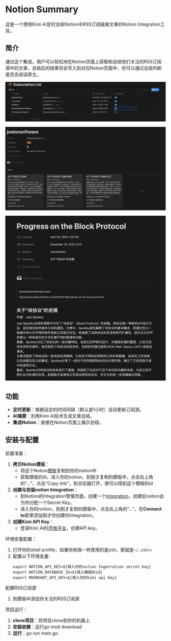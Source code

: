 # Notion Summary
这是一个使用Kimi AI定时总结Notion中RSS订阅链接文章的Notion Integration工具。

## 简介
通过这个集成，用户可以轻松地在Notion页面上获取和总结他们关注的RSS订阅源中的文章，总结后的结果将会写入到对应Notion页面中，你可以通过总结判断是否去阅读原文。

![alt text](images/subscriptions.png)

![alt text](images/subscription_detail.png)

![alt text](images/summary_post.png)

## 功能
- **定时更新**：根据设定的时间间隔（默认是1小时）自动更新订阅源。
- **AI摘要**：利用Kimi AI技术生成文章总结。
- **集成Notion**：直接在Notion页面上展示总结。

## 安装与配置
前置准备：
1. **拷贝Notion模板**：
    - 将这个Notion[模板](https://lydian-jelly-d27.notion.site/fda4e6cc21404aac89a509ed2a3e7e19?v=7bb79e84017146879a9e58acb2620525)复制到你的notion中
    - 获取模板的id，进入你的notion，到刚才复制的模板中，点击右上角的“...”，点击“Copy link”，到浏览器打开，便可以得到这个模板的id
2. **创建与安装notion Integration**：
   - 到Notion的Integration管理页面，创建一个[Integration](https://www.notion.so/my-integrations)，创建后notion会为你分配一个Secret Key。
   - 进入你的notion，到刚才复制的模板中，点击右上角的“...”，在**Connect to**那里添加刚才你创建的Integration。
3. **创建Kimi API Key**：
   - 登录Kimi AI的[开放平台](https://platform.moonshot.cn/)，创建API key。

环境变量配置：
1. 打开你的shell profile，如果你和我一样使用的是zsh，那就是`~/.zshrc`
2. 配置以下环境变量:
   ```
   export NOTION_API_KEY=${填入你的notion Ingetration secret key}
   export NOTION_DATABASE_ID=${填入模板的id}
   export MOONSHOT_API_KEY=${填入你的kimi api key}
   ```

配置RSS订阅源
1. 到模板中添加你关注的RSS订阅源

项目运行：
1. **clone项目**：将项目clone到你的机器上
2. **安装依赖**：运行go mod download
3. **运行**：go run main.go